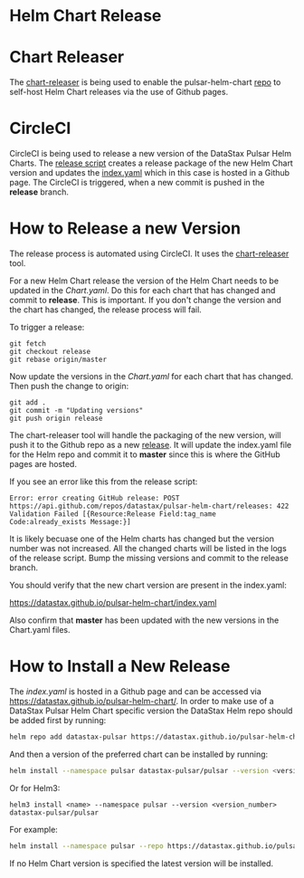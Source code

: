 Helm Chart Release
====================================================

# Chart Releaser

 The [chart-releaser](https://github.com/helm/chart-releaser) is being used to enable the pulsar-helm-chart [repo](https://github.com/datastax/pulsar-helm-chart) to self-host Helm Chart releases via the use of Github pages.

# CircleCI

CircleCI is being used to release a new version of the DataStax Pulsar Helm Charts. The [release script](https://github.com/datastax/pulsar-helm-chart/blob/master/.circleci/release.sh) creates a release package of the new Helm Chart version and updates the [index.yaml](https://datastax.github.io/pulsar-helm-chart/index.yaml) which in this case is hosted in a Github page. The CircleCI is triggered, when a new commit is pushed in the **release** branch.

# How to Release a new Version

The release process is automated using CircleCI. It uses the [chart-releaser](https://github.com/helm/chart-releaser) tool.

For a new Helm Chart release the version of the Helm Chart needs to be updated in the *Chart.yaml*. Do this for each chart that has changed and commit to **release**. This is important. If you don't change the version and the chart has changed, the release process will fail.

To trigger a release:
```
git fetch
git checkout release
git rebase origin/master
```

Now update the versions in the *Chart.yaml* for each chart that has changed. Then push the change to origin:

```
git add .
git commit -m "Updating versions"
git push origin release
```

The chart-releaser tool will handle the packaging of the new version, will push it to the Github repo as a new [release](https://github.com/datastax/pulsar-helm-chart/releases). It will update the index.yaml file for the Helm repo and commit it to **master** since this is where the GitHub pages are hosted. 

If you see an error like this from the release script:

```
Error: error creating GitHub release: POST https://api.github.com/repos/datastax/pulsar-helm-chart/releases: 422 Validation Failed [{Resource:Release Field:tag_name Code:already_exists Message:}]
```

It is likely becuase one of the Helm charts has changed but the version number was not increased. All the changed charts will be listed in the logs of the release script. Bump the missing versions and commit to the release branch.

You should verify that the new chart version are present in the index.yaml:

https://datastax.github.io/pulsar-helm-chart/index.yaml

Also confirm that **master** has been updated with the new versions in the Chart.yaml files.



# How to Install a New Release

The *index.yaml* is hosted in a Github page and can be accessed via https://datastax.github.io/pulsar-helm-chart/. In order to make use of a DataStax Pulsar Helm Chart specific version the DataStax Helm repo should be added first by running:

```bash
helm repo add datastax-pulsar https://datastax.github.io/pulsar-helm-chart
```

And then a version of the preferred chart can be installed by running:

```bash
helm install --namespace pulsar datastax-pulsar/pulsar --version <version_number>
```
Or for Helm3:

```
helm3 install <name> --namespace pulsar --version <version_number> datastax-pulsar/pulsar
```

For example:


```bash
helm install --namespace pulsar --repo https://datastax.github.io/pulsar-helm-chart pulsar --version v1.0.3
```

If no Helm Chart version is specified the latest version will be installed.
